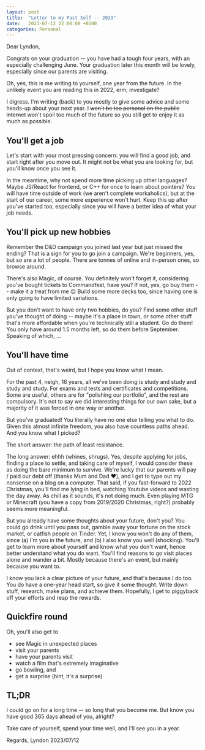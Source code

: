 ```yaml
---
layout: post
title:  "Letter to my Past Self -- 2023"
date:   2023-07-12 22:00:00 +0100
categories: Personal
---
```


Dear Lyndon,

Congrats on your graduation -- you have had a tough four years, with an especially challenging June. Your graduation later this month will be lovely, especially since our parents are visiting.

Oh, yes, this is me writing to yourself, one year from the future. In the unlikely event you are reading this in 2022, erm, investigate?

I digress. I'm writing (back) to you mostly to give some advice and some heads-up about your next year. I ~~won't be too personal on the public internet~~ won't spoil too much of the future so you still get to enjoy it as much as possible.

## You'll get a job

Let's start with your most pressing concern: you will find a good job, and start right after you move out. It might not be what you are looking for, but you'll know once you see it.

In the meantime, why not spend more time picking up other languages? Maybe JS/React for frontend, or C++ for once to learn about pointers? You will have time outside of work (we aren't complete workaholics), but at the start of our career, some more experience won't hurt. Keep this up after you've started too, especially since you will have a better idea of what your job needs.

## You'll pick up new hobbies

Remember the D&D campaign you joined last year but just missed the ending? That is a sign for you to go join a campaign. We're beginners, yes, but so are a lot of people. There are tonnes of online and in-person ones, so browse around.

There's also Magic, of course. You definitely won't forget it, considering you've bought tickets to Commandfest, have you? If not, yes, go buy them -- make it a treat from me :wink: Build some more decks too, since having one is only going to have limited variations. <!-- And you can't play proxies at official events :sad: -->

But you don't want to have only two hobbies, do you? Find some other stuff you've thought of doing -- maybe it's a place in town, or some other stuff that's more affordable when you're technically still a student. Go do them! You only have around 1.5 months left, so do them before September. Speaking of which, ...

## You'll have time

Out of context, that's weird, but I hope you know what I mean.

For the past 4, neigh, 16 years, all we've been doing is study and study and study and study. For exams and tests and certificates and competitions. Some are useful, others are for "polishing our portfolio", and the rest are compulsory. It's not to say we did interesting things for our own sake, but a majority of it was forced in one way or another.

But you've graduated! You literally have no one else telling you what to do. Given this almost infinite freedom, you also have countless paths ahead. And you know what I picked?

The short answer: the path of least resistance.

The long answer: ehhh (whines, shrugs). Yes, despite applying for jobs, finding a place to settle, and taking care of myself, I would consider these as doing the bare minimum to survive. We're lucky that our parents will pay / paid our debt off (thanks Mum and Dad :heart:), and I get to type out my nonsense on a blog on a computer. That said, if you fast-forward to 2022 Christmas, you'll find me lying in bed, watching Youtube videos and wasting the day away. As chill as it sounds, it's not doing much. Even playing MTG or Minecraft (you have a copy from 2019/2020 Christmas, right?) probably seems more meaningful.

But you already have some thoughts about your future, don't you? You could go drink until you pass out, gamble away your fortune on the stock market, or catfish people on Tinder. Yet, I know you won't do any of them, since (a) I'm you in the future, and (b) I also know you well (shocking). You'll get to learn more about yourself and know what you don't want, hence better understand what you do want. You'll find reasons to go visit places alone and wander a bit. Mostly because there's an event, but mainly because you want to.

I know you lack a clear picture of your future, and that's because I do too. You do have a one-year head start, so give it some thought. Write down stuff, research, make plans, and achieve them. Hopefully, I get to piggyback off your efforts and reap the rewards.

## Quickfire round

Oh, you'll also get to

-   see Magic in unexpected places
-   visit your parents
-   have your parents visit
-   watch a film that's extremely imaginative
-   go bowling, and
-   get a surprise (hint, it's a surprise)

## TL;DR

I could go on for a long time -- so long that you become me. But know you have good 365 days ahead of you, alright?

Take care of yourself, spend your time well, and I'll see you in a year.

Regards,
Lyndon
2023/07/12
